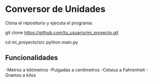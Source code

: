# Conversor de Unidades
Clona el repositorio y ejecuta el programa:

git clone https://github.com/tu_usuario/mi_proyecto.git

cd mi_proyecto/src
python main.py

## Funcionalidades

-Metros a kilómetros
-Pulgadas a centímetros
-Celsius a Fahrenheit
-Gramos a kilos